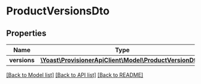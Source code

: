 # ProductVersionsDto

## Properties
Name | Type | Description | Notes
------------ | ------------- | ------------- | -------------
**versions** | [**\Yoast\ProvisionerApiClient\Model\ProductVersionDto[]**](ProductVersionDto.md) |  | 

[[Back to Model list]](../../README.md#documentation-for-models) [[Back to API list]](../../README.md#documentation-for-api-endpoints) [[Back to README]](../../README.md)

